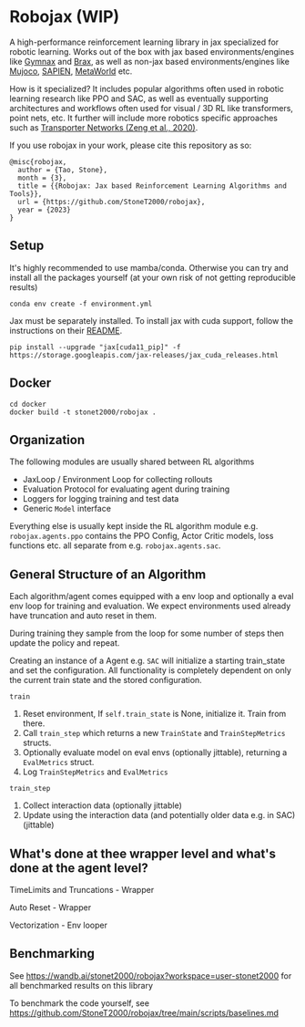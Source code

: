 # Robojax (WIP)

A high-performance reinforcement learning library in jax specialized for robotic learning. Works out of the box with jax based environments/engines like [Gymnax](https://github.com/RobertTLange/gymnax) and [Brax](https://github.com/google/brax/tree/main/brax), as well as non-jax based environments/engines like [Mujoco](https://github.com/deepmind/mujoco), [SAPIEN](https://github.com/haosulab/SAPIEN), [MetaWorld](https://github.com/rlworkgroup/metaworld) etc. 

<!-- <img src="https://user-images.githubusercontent.com/35373228/160072285-fb65294b-f6a6-4028-b60a-ac774191ac85.jpg" width=200/> -->

How is it specialized? It includes popular algorithms often used in robotic learning research like PPO and SAC, as well as eventually supporting architectures and workflows often used for visual / 3D RL like transformers, point nets, etc. It further will include more robotics specific approaches such as [Transporter Networks (Zeng et al., 2020)](https://transporternets.github.io/).

If you use robojax in your work, please cite this repository as so:

```
@misc{robojax,
  author = {Tao, Stone},
  month = {3},
  title = {{Robojax: Jax based Reinforcement Learning Algorithms and Tools}},
  url = {https://github.com/StoneT2000/robojax},
  year = {2023}
}
```

## Setup

It's highly recommended to use mamba/conda. Otherwise you can try and install all the packages yourself (at your own risk of not getting reproducible results)

```
conda env create -f environment.yml
```

Jax must be separately installed. To install jax with cuda support, follow the instructions on their [README](https://github.com/google/jax).

```
pip install --upgrade "jax[cuda11_pip]" -f https://storage.googleapis.com/jax-releases/jax_cuda_releases.html
```

## Docker

```
cd docker
docker build -t stonet2000/robojax . 
```

## Organization

The following modules are usually shared between RL algorithms

- JaxLoop / Environment Loop for collecting rollouts
- Evaluation Protocol for evaluating agent during training
- Loggers for logging training and test data
- Generic `Model` interface

Everything else is usually kept inside the RL algorithm module e.g. `robojax.agents.ppo` contains the PPO Config, Actor Critic models, loss functions etc. all separate from e.g. `robojax.agents.sac`.

## General Structure of an Algorithm

Each algorithm/agent comes equipped with a env loop and optionally a eval env loop for training and evaluation. We expect environments used already have truncation and auto reset in them.

During training they sample from the loop for some number of steps then update the policy and repeat.

Creating an instance of a Agent e.g. `SAC` will initialize a starting train_state and set the configuration. All functionality is completely dependent on only the current train state and the stored configuration.

`train`
1. Reset environment, If `self.train_state` is None, initialize it. Train from there.
2. Call `train_step` which returns a new `TrainState` and `TrainStepMetrics` structs.
3. Optionally evaluate model on eval envs (optionally jittable), returning a `EvalMetrics` struct.
4. Log `TrainStepMetrics` and `EvalMetrics`

`train_step`
1. Collect interaction data (optionally jittable)
2. Update using the interaction data (and potentially older data e.g. in SAC) (jittable)



<!-- Async sampling? -->

## What's done at thee wrapper level and what's done at the agent level?

TimeLimits and Truncations - Wrapper

Auto Reset - Wrapper

Vectorization - Env looper

## Benchmarking
See https://wandb.ai/stonet2000/robojax?workspace=user-stonet2000 for all benchmarked results on this library

To benchmark the code yourself, see https://github.com/StoneT2000/robojax/tree/main/scripts/baselines.md
